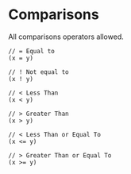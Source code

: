 # Comparisons

All comparisons operators allowed.

```
// = Equal to
(x = y)

// ! Not equal to
(x ! y)

// < Less Than
(x < y)

// > Greater Than
(x > y)

// < Less Than or Equal To
(x <= y)

// > Greater Than or Equal To
(x >= y)
```